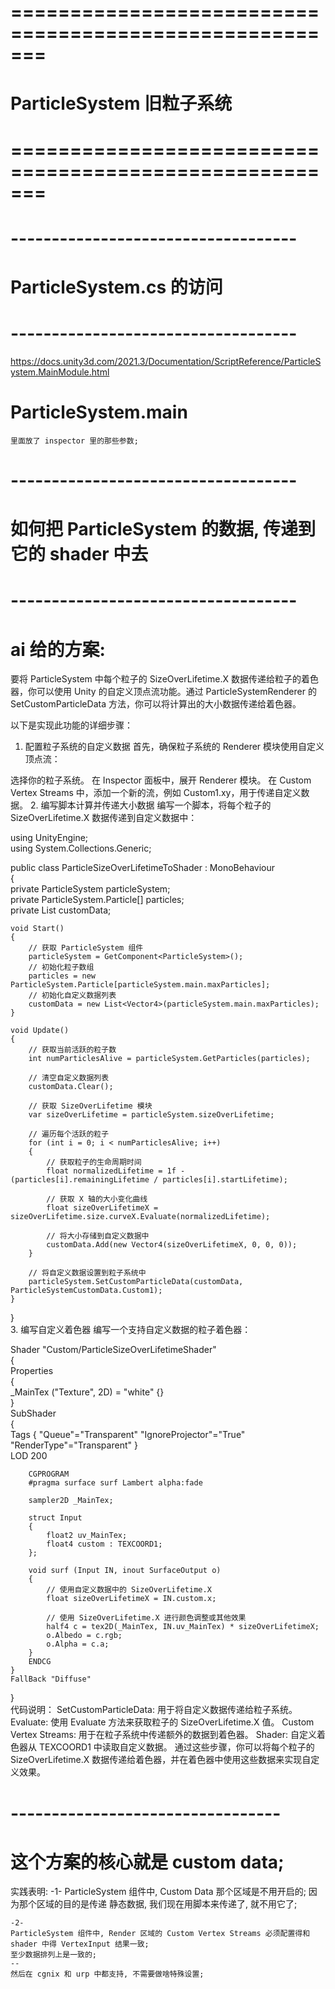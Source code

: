 # ======================================================= #
#            ParticleSystem 旧粒子系统
# ======================================================= #


# ----------------------------------- #
#      ParticleSystem.cs 的访问
# ----------------------------------- #

https://docs.unity3d.com/2021.3/Documentation/ScriptReference/ParticleSystem.MainModule.html

# ParticleSystem.main
    里面放了 inspector 里的那些参数;





# ----------------------------------- #
#       如何把 ParticleSystem 的数据, 传递到它的 shader 中去
# ----------------------------------- #

# ai 给的方案:
要将 ParticleSystem 中每个粒子的 SizeOverLifetime.X 数据传递给粒子的着色器，你可以使用 Unity 的自定义顶点流功能。通过 ParticleSystemRenderer 的 SetCustomParticleData 方法，你可以将计算出的大小数据传递给着色器。

以下是实现此功能的详细步骤：

1. 配置粒子系统的自定义数据
首先，确保粒子系统的 Renderer 模块使用自定义顶点流：

选择你的粒子系统。
在 Inspector 面板中，展开 Renderer 模块。
在 Custom Vertex Streams 中，添加一个新的流，例如 Custom1.xy，用于传递自定义数据。
2. 编写脚本计算并传递大小数据
编写一个脚本，将每个粒子的 SizeOverLifetime.X 数据传递到自定义数据中：

using UnityEngine;  
using System.Collections.Generic;  

public class ParticleSizeOverLifetimeToShader : MonoBehaviour  
{  
    private ParticleSystem particleSystem;  
    private ParticleSystem.Particle[] particles;  
    private List<Vector4> customData;  

    void Start()  
    {  
        // 获取 ParticleSystem 组件  
        particleSystem = GetComponent<ParticleSystem>();  
        // 初始化粒子数组  
        particles = new ParticleSystem.Particle[particleSystem.main.maxParticles];  
        // 初始化自定义数据列表  
        customData = new List<Vector4>(particleSystem.main.maxParticles);  
    }  

    void Update()  
    {  
        // 获取当前活跃的粒子数  
        int numParticlesAlive = particleSystem.GetParticles(particles);  

        // 清空自定义数据列表  
        customData.Clear();  

        // 获取 SizeOverLifetime 模块  
        var sizeOverLifetime = particleSystem.sizeOverLifetime;  

        // 遍历每个活跃的粒子  
        for (int i = 0; i < numParticlesAlive; i++)  
        {  
            // 获取粒子的生命周期时间  
            float normalizedLifetime = 1f - (particles[i].remainingLifetime / particles[i].startLifetime);  

            // 获取 X 轴的大小变化曲线  
            float sizeOverLifetimeX = sizeOverLifetime.size.curveX.Evaluate(normalizedLifetime);  

            // 将大小存储到自定义数据中  
            customData.Add(new Vector4(sizeOverLifetimeX, 0, 0, 0));  
        }  

        // 将自定义数据设置到粒子系统中  
        particleSystem.SetCustomParticleData(customData, ParticleSystemCustomData.Custom1);  
    }  
}  
3. 编写自定义着色器
编写一个支持自定义数据的粒子着色器：

Shader "Custom/ParticleSizeOverLifetimeShader"  
{  
    Properties  
    {  
        _MainTex ("Texture", 2D) = "white" {}  
    }  
    SubShader  
    {  
        Tags { "Queue"="Transparent" "IgnoreProjector"="True" "RenderType"="Transparent" }  
        LOD 200  

        CGPROGRAM  
        #pragma surface surf Lambert alpha:fade  

        sampler2D _MainTex;  

        struct Input  
        {  
            float2 uv_MainTex;  
            float4 custom : TEXCOORD1;  
        };  

        void surf (Input IN, inout SurfaceOutput o)  
        {  
            // 使用自定义数据中的 SizeOverLifetime.X  
            float sizeOverLifetimeX = IN.custom.x;  

            // 使用 SizeOverLifetime.X 进行颜色调整或其他效果  
            half4 c = tex2D(_MainTex, IN.uv_MainTex) * sizeOverLifetimeX;  
            o.Albedo = c.rgb;  
            o.Alpha = c.a;  
        }  
        ENDCG  
    }  
    FallBack "Diffuse"  
}  
代码说明：
SetCustomParticleData: 用于将自定义数据传递给粒子系统。
Evaluate: 使用 Evaluate 方法来获取粒子的 SizeOverLifetime.X 值。
Custom Vertex Streams: 用于在粒子系统中传递额外的数据到着色器。
Shader: 自定义着色器从 TEXCOORD1 中读取自定义数据。
通过这些步骤，你可以将每个粒子的 SizeOverLifetime.X 数据传递给着色器，并在着色器中使用这些数据来实现自定义效果。


# ---------------------------------
# 这个方案的核心就是 custom data;
实践表明:
    -1-
    ParticleSystem 组件中, Custom Data 那个区域是不用开启的;
        因为那个区域的目的是传递 静态数据, 我们现在用脚本来传递了, 就不用它了;

    -2-
    ParticleSystem 组件中, Render 区域的 Custom Vertex Streams 必须配置得和 shader 中得 VertexInput 结果一致;
    至少数据排列上是一致的;
    --
    然后在 cgnix 和 urp 中都支持, 不需要做啥特殊设置;












































